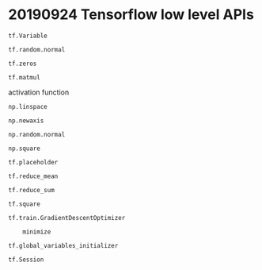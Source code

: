 # 20190924 Tensorflow low level APIs 

	tf.Variable

	tf.random.normal

	tf.zeros

	tf.matmul

activation function
	
	np.linspace

	np.newaxis

	np.random.normal

	np.square

	tf.placeholder

	tf.reduce_mean

	tf.reduce_sum

	tf.square

	tf.train.GradientDescentOptimizer

		minimize

	tf.global_variables_initializer

	tf.Session

	